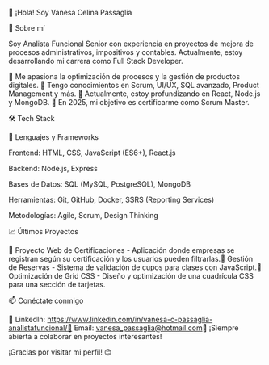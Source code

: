 👋 ¡Hola! Soy Vanesa Celina Passaglia

🚀 Sobre mí

Soy Analista Funcional Senior con experiencia en proyectos de mejora de procesos administrativos, impositivos y contables. Actualmente, estoy desarrollando mi carrera como Full Stack Developer.

📌 Me apasiona la optimización de procesos y la gestión de productos digitales.
📌 Tengo conocimientos en Scrum, UI/UX, SQL avanzado, Product Management y más.
📌 Actualmente, estoy profundizando en React, Node.js y MongoDB.
📌 En 2025, mi objetivo es certificarme como Scrum Master.

🛠️ Tech Stack

📌 Lenguajes y Frameworks

Frontend: HTML, CSS, JavaScript (ES6+), React.js

Backend: Node.js, Express

Bases de Datos: SQL (MySQL, PostgreSQL), MongoDB

Herramientas: Git, GitHub, Docker, SSRS (Reporting Services)

Metodologías: Agile, Scrum, Design Thinking

📈 Últimos Proyectos

🔹 Proyecto Web de Certificaciones - Aplicación donde empresas se registran según su certificación y los usuarios pueden filtrarlas.🔹 Gestión de Reservas - Sistema de validación de cupos para clases con JavaScript.🔹 Optimización de Grid CSS - Diseño y optimización de una cuadrícula CSS para una sección de tarjetas.

📫 Conéctate conmigo

🔗 LinkedIn: https://www.linkedin.com/in/vanesa-c-passaglia-analistafuncional/📧 Email: vanesa_passaglia@hotmail.com🚀 ¡Siempre abierta a colaborar en proyectos interesantes!

¡Gracias por visitar mi perfil! 😊

